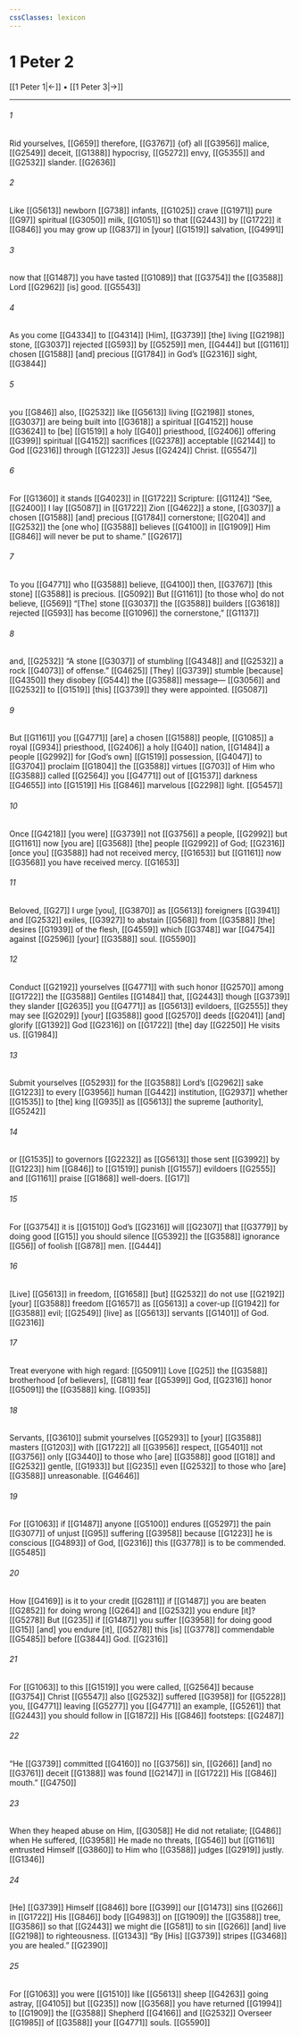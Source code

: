 ```yaml
---
cssClasses: lexicon
---
```


# 1 Peter 2

[[1 Peter 1|←]] • [[1 Peter 3|→]]

---

###### 1
Rid yourselves, [[G659]] therefore, [[G3767]] {of} all [[G3956]] malice, [[G2549]] deceit, [[G1388]] hypocrisy, [[G5272]] envy, [[G5355]] and [[G2532]] slander. [[G2636]]

###### 2
Like [[G5613]] newborn [[G738]] infants, [[G1025]] crave [[G1971]] pure [[G97]] spiritual [[G3050]] milk, [[G1051]] so that [[G2443]] by [[G1722]] it [[G846]] you may grow up [[G837]] in [your] [[G1519]] salvation, [[G4991]]

###### 3
now that [[G1487]] you have tasted [[G1089]] that [[G3754]] the [[G3588]] Lord [[G2962]] [is] good. [[G5543]]

###### 4
As you come [[G4334]] to [[G4314]] [Him], [[G3739]] [the] living [[G2198]] stone, [[G3037]] rejected [[G593]] by [[G5259]] men, [[G444]] but [[G1161]] chosen [[G1588]] [and] precious [[G1784]] in God’s [[G2316]] sight, [[G3844]]

###### 5
you [[G846]] also, [[G2532]] like [[G5613]] living [[G2198]] stones, [[G3037]] are being built into [[G3618]] a spiritual [[G4152]] house [[G3624]] to [be] [[G1519]] a holy [[G40]] priesthood, [[G2406]] offering [[G399]] spiritual [[G4152]] sacrifices [[G2378]] acceptable [[G2144]] to God [[G2316]] through [[G1223]] Jesus [[G2424]] Christ. [[G5547]]

###### 6
For [[G1360]] it stands [[G4023]] in [[G1722]] Scripture: [[G1124]] “See, [[G2400]] I lay [[G5087]] in [[G1722]] Zion [[G4622]] a stone, [[G3037]] a chosen [[G1588]] [and] precious [[G1784]] cornerstone; [[G204]] and [[G2532]] the [one who] [[G3588]] believes [[G4100]] in [[G1909]] Him [[G846]] will never be put to shame.” [[G2617]]

###### 7
To you [[G4771]] who [[G3588]] believe, [[G4100]] then, [[G3767]] [this stone] [[G3588]] is precious. [[G5092]] But [[G1161]] [to those who] do not believe, [[G569]] “[The] stone [[G3037]] the [[G3588]] builders [[G3618]] rejected [[G593]] has become [[G1096]] the cornerstone,” [[G1137]]

###### 8
and, [[G2532]] “A stone [[G3037]] of stumbling [[G4348]] and [[G2532]] a rock [[G4073]] of offense.” [[G4625]] [They] [[G3739]] stumble [because] [[G4350]] they disobey [[G544]] the [[G3588]] message— [[G3056]] and [[G2532]] to [[G1519]] [this] [[G3739]] they were appointed. [[G5087]]

###### 9
But [[G1161]] you [[G4771]] [are] a chosen [[G1588]] people, [[G1085]] a royal [[G934]] priesthood, [[G2406]] a holy [[G40]] nation, [[G1484]] a people [[G2992]] for [God’s own] [[G1519]] possession, [[G4047]] to [[G3704]] proclaim [[G1804]] the [[G3588]] virtues [[G703]] of Him who [[G3588]] called [[G2564]] you [[G4771]] out of [[G1537]] darkness [[G4655]] into [[G1519]] His [[G846]] marvelous [[G2298]] light. [[G5457]]

###### 10
Once [[G4218]] [you were] [[G3739]] not [[G3756]] a people, [[G2992]] but [[G1161]] now [you are] [[G3568]] [the] people [[G2992]] of God; [[G2316]] [once you] [[G3588]] had not received mercy, [[G1653]] but [[G1161]] now [[G3568]] you have received mercy. [[G1653]]

###### 11
Beloved, [[G27]] I urge [you], [[G3870]] as [[G5613]] foreigners [[G3941]] and [[G2532]] exiles, [[G3927]] to abstain [[G568]] from [[G3588]] [the] desires [[G1939]] of the flesh, [[G4559]] which [[G3748]] war [[G4754]] against [[G2596]] [your] [[G3588]] soul. [[G5590]]

###### 12
Conduct [[G2192]] yourselves [[G4771]] with such honor [[G2570]] among [[G1722]] the [[G3588]] Gentiles [[G1484]] that, [[G2443]] though [[G3739]] they slander [[G2635]] you [[G4771]] as [[G5613]] evildoers, [[G2555]] they may see [[G2029]] [your] [[G3588]] good [[G2570]] deeds [[G2041]] [and] glorify [[G1392]] God [[G2316]] on [[G1722]] [the] day [[G2250]] He visits us. [[G1984]]

###### 13
Submit yourselves [[G5293]] for the [[G3588]] Lord’s [[G2962]] sake [[G1223]] to every [[G3956]] human [[G442]] institution, [[G2937]] whether [[G1535]] to [the] king [[G935]] as [[G5613]] the supreme [authority], [[G5242]]

###### 14
or [[G1535]] to governors [[G2232]] as [[G5613]] those sent [[G3992]] by [[G1223]] him [[G846]] to [[G1519]] punish [[G1557]] evildoers [[G2555]] and [[G1161]] praise [[G1868]] well-doers. [[G17]]

###### 15
For [[G3754]] it is [[G1510]] God’s [[G2316]] will [[G2307]] that [[G3779]] by doing good [[G15]] you should silence [[G5392]] the [[G3588]] ignorance [[G56]] of foolish [[G878]] men. [[G444]]

###### 16
[Live] [[G5613]] in freedom, [[G1658]] [but] [[G2532]] do not use [[G2192]] [your] [[G3588]] freedom [[G1657]] as [[G5613]] a cover-up [[G1942]] for [[G3588]] evil; [[G2549]] [live] as [[G5613]] servants [[G1401]] of God. [[G2316]]

###### 17
Treat everyone with high regard: [[G5091]] Love [[G25]] the [[G3588]] brotherhood [of believers], [[G81]] fear [[G5399]] God, [[G2316]] honor [[G5091]] the [[G3588]] king. [[G935]]

###### 18
Servants, [[G3610]] submit yourselves [[G5293]] to [your] [[G3588]] masters [[G1203]] with [[G1722]] all [[G3956]] respect, [[G5401]] not [[G3756]] only [[G3440]] to those who [are] [[G3588]] good [[G18]] and [[G2532]] gentle, [[G1933]] but [[G235]] even [[G2532]] to those who [are] [[G3588]] unreasonable. [[G4646]]

###### 19
For [[G1063]] if [[G1487]] anyone [[G5100]] endures [[G5297]] the pain [[G3077]] of unjust [[G95]] suffering [[G3958]] because [[G1223]] he is conscious [[G4893]] of God, [[G2316]] this [[G3778]] is to be commended. [[G5485]]

###### 20
How [[G4169]] is it to your credit [[G2811]] if [[G1487]] you are beaten [[G2852]] for doing wrong [[G264]] and [[G2532]] you endure [it]? [[G5278]] But [[G235]] if [[G1487]] you suffer [[G3958]] for doing good [[G15]] [and] you endure [it], [[G5278]] this [is] [[G3778]] commendable [[G5485]] before [[G3844]] God. [[G2316]]

###### 21
For [[G1063]] to this [[G1519]] you were called, [[G2564]] because [[G3754]] Christ [[G5547]] also [[G2532]] suffered [[G3958]] for [[G5228]] you, [[G4771]] leaving [[G5277]] you [[G4771]] an example, [[G5261]] that [[G2443]] you should follow in [[G1872]] His [[G846]] footsteps: [[G2487]]

###### 22
“He [[G3739]] committed [[G4160]] no [[G3756]] sin, [[G266]] [and] no [[G3761]] deceit [[G1388]] was found [[G2147]] in [[G1722]] His [[G846]] mouth.” [[G4750]]

###### 23
When they heaped abuse on Him, [[G3058]] He did not retaliate; [[G486]] when He suffered, [[G3958]] He made no threats, [[G546]] but [[G1161]] entrusted Himself [[G3860]] to Him who [[G3588]] judges [[G2919]] justly. [[G1346]]

###### 24
[He] [[G3739]] Himself [[G846]] bore [[G399]] our [[G1473]] sins [[G266]] in [[G1722]] His [[G846]] body [[G4983]] on [[G1909]] the [[G3588]] tree, [[G3586]] so that [[G2443]] we might die [[G581]] to sin [[G266]] [and] live [[G2198]] to righteousness. [[G1343]] “By [His] [[G3739]] stripes [[G3468]] you are healed.” [[G2390]]

###### 25
For [[G1063]] you were [[G1510]] like [[G5613]] sheep [[G4263]] going astray, [[G4105]] but [[G235]] now [[G3568]] you have returned [[G1994]] to [[G1909]] the [[G3588]] Shepherd [[G4166]] and [[G2532]] Overseer [[G1985]] of [[G3588]] your [[G4771]] souls. [[G5590]]

